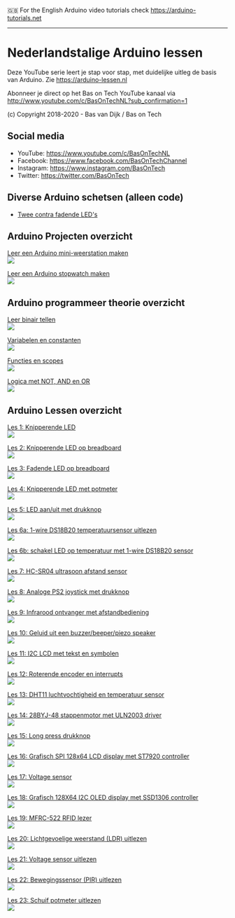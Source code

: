 🇬🇧 For the English Arduino video tutorials check https://arduino-tutorials.net

-------

# Nederlandstalige Arduino lessen

Deze YouTube serie leert je stap voor stap, met duidelijke uitleg de basis van Arduino. Zie https://arduino-lessen.nl

Abonneer je direct op het Bas on Tech YouTube kanaal via http://www.youtube.com/c/BasOnTechNL?sub_confirmation=1

(c) Copyright 2018-2020 - Bas van Dijk / Bas on Tech

## Social media
- YouTube:    https://www.youtube.com/c/BasOnTechNL
- Facebook:   https://www.facebook.com/BasOnTechChannel
- Instagram:  https://www.instagram.com/BasOnTech
- Twitter:    https://twitter.com/BasOnTech

## Diverse Arduino schetsen (alleen code)
- [Twee contra fadende LED's](https://gist.github.com/BasOnTech/a5476405f6c6c5f4e8da0d87239b659d)  

## Arduino Projecten overzicht
[Leer een Arduino mini-weerstation maken](https://www.youtube.com/watch?v=WHSDtcwUx2Y)</br>
[![](https://i.ytimg.com/vi/WHSDtcwUx2Y/mqdefault.jpg)](https://www.youtube.com/watch?v=WHSDtcwUx2Y)

[Leer een Arduino stopwatch maken](https://www.youtube.com/watch?v=14LkftL5K1I)</br>
[![](https://i.ytimg.com/vi/14LkftL5K1I/mqdefault.jpg)](https://www.youtube.com/watch?v=14LkftL5K1I)



## Arduino programmeer theorie overzicht
[Leer binair tellen](https://www.youtube.com/watch?v=kG8_L59gmVU)</br>
[![](https://i.ytimg.com/vi/kG8_L59gmVU/mqdefault.jpg)](https://www.youtube.com/watch?v=kG8_L59gmVU)

[Variabelen en constanten](https://www.youtube.com/watch?v=Tjs2vnAbpo8)  
[![](https://i.ytimg.com/vi/Tjs2vnAbpo8/mqdefault.jpg)](https://www.youtube.com/watch?v=Tjs2vnAbpo8)

[Functies en scopes](https://www.youtube.com/watch?v=F4gu9rXmHks)  
[![](https://i.ytimg.com/vi/F4gu9rXmHks/mqdefault.jpg)](https://www.youtube.com/watch?v=F4gu9rXmHks)

[Logica met NOT, AND en OR](https://www.youtube.com/watch?v=DCA0RZYbgvg)  
[![](https://i.ytimg.com/vi/DCA0RZYbgvg/mqdefault.jpg)](https://www.youtube.com/watch?v=DCA0RZYbgvg)


## Arduino Lessen overzicht
[Les 1: Knipperende LED](https://www.youtube.com/watch?v=meo_OyqEbiM)  
[![](https://i.ytimg.com/vi/meo_OyqEbiM/mqdefault.jpg)](https://www.youtube.com/watch?v=meo_OyqEbiM)

[Les 2: Knipperende LED op breadboard](https://www.youtube.com/watch?v=KgMocAMAJvg)  
[![](https://i.ytimg.com/vi/KgMocAMAJvg/mqdefault.jpg)](https://www.youtube.com/watch?v=KgMocAMAJvg)

[Les 3: Fadende LED op breadboard](https://www.youtube.com/watch?v=ii_Pn7fmZME)  
[![](https://i.ytimg.com/vi/ii_Pn7fmZME/mqdefault.jpg)](https://www.youtube.com/watch?v=ii_Pn7fmZME)

[Les 4: Knipperende LED met potmeter](https://www.youtube.com/watch?v=eTlsoSDBz7Y)  
[![](https://i.ytimg.com/vi/eTlsoSDBz7Y/mqdefault.jpg)](https://www.youtube.com/watch?v=eTlsoSDBz7Y)

[Les 5: LED aan/uit met drukknop](https://www.youtube.com/watch?v=HKh-zfgpzGM)  
[![](https://i.ytimg.com/vi/HKh-zfgpzGM/mqdefault.jpg)](https://www.youtube.com/watch?v=HKh-zfgpzGM)

[Les 6a: 1-wire DS18B20 temperatuursensor uitlezen](https://www.youtube.com/watch?v=_kC0871xKks)  
[![](https://i.ytimg.com/vi/_kC0871xKks/mqdefault.jpg)](https://www.youtube.com/watch?v=_kC0871xKks)

[Les 6b: schakel LED op temperatuur met 1-wire DS18B20 sensor](https://www.youtube.com/watch?v=e0Uv_-s0qfg)  
[![](https://i.ytimg.com/vi/e0Uv_-s0qfg/mqdefault.jpg)](https://www.youtube.com/watch?v=e0Uv_-s0qfg)

[Les 7: HC-SR04 ultrasoon afstand sensor](https://www.youtube.com/watch?v=88DST3tytLA)  
[![](https://i.ytimg.com/vi/88DST3tytLA/mqdefault.jpg)](https://www.youtube.com/watch?v=88DST3tytLA)

[Les 8: Analoge PS2 joystick met drukknop](https://www.youtube.com/watch?v=HZoeU0aDpBY)  
[![](https://i.ytimg.com/vi/HZoeU0aDpBY/mqdefault.jpg)](https://www.youtube.com/watch?v=HZoeU0aDpBY)

[Les 9: Infrarood ontvanger met afstandbediening](https://www.youtube.com/watch?v=f-lRbWZ-fFs)  
[![](https://i.ytimg.com/vi/f-lRbWZ-fFs/mqdefault.jpg)](https://www.youtube.com/watch?v=f-lRbWZ-fFs)

[Les 10: Geluid uit een buzzer/beeper/piezo speaker](https://www.youtube.com/watch?v=ouRahrmCu4k)  
[![](https://i.ytimg.com/vi/ouRahrmCu4k/mqdefault.jpg)](https://www.youtube.com/watch?v=ouRahrmCu4k)

[Les 11: I2C LCD met tekst en symbolen](https://www.youtube.com/watch?v=o9TrnCcZAGY)  
[![](https://i.ytimg.com/vi/o9TrnCcZAGY/mqdefault.jpg)](https://www.youtube.com/watch?v=o9TrnCcZAGY)

[Les 12: Roterende encoder en interrupts](https://www.youtube.com/watch?v=tmYPuIvSdrg)  
[![](https://i.ytimg.com/vi/tmYPuIvSdrg/mqdefault.jpg)](https://www.youtube.com/watch?v=tmYPuIvSdrg)

[Les 13: DHT11 luchtvochtigheid en temperatuur sensor](https://www.youtube.com/watch?v=2eKUI7Cq1nM)  
[![](https://i.ytimg.com/vi/2eKUI7Cq1nM/mqdefault.jpg)](https://www.youtube.com/watch?v=2eKUI7Cq1nM)

[Les 14: 28BYJ-48 stappenmotor met ULN2003 driver](https://www.youtube.com/watch?v=4CtMKN3wuDA)  
[![](https://i.ytimg.com/vi/4CtMKN3wuDA/mqdefault.jpg)](https://www.youtube.com/watch?v=4CtMKN3wuDA)

[Les 15: Long press drukknop](https://www.youtube.com/watch?v=O4Sqq56CZUE)  
[![](https://i.ytimg.com/vi/O4Sqq56CZUE/mqdefault.jpg)](https://www.youtube.com/watch?v=O4Sqq56CZUE)

[Les 16: Grafisch SPI 128x64 LCD display met ST7920 controller](https://www.youtube.com/watch?v=bo3I4XBHRGY)  
[![](https://i.ytimg.com/vi/bo3I4XBHRGY/mqdefault.jpg)](https://www.youtube.com/watch?v=bo3I4XBHRGY)

[Les 17: Voltage sensor](https://www.youtube.com/watch?v=GyeyOUjbjmE)  
[![](https://i.ytimg.com/vi/GyeyOUjbjmE/mqdefault.jpg)](https://www.youtube.com/watch?v=GyeyOUjbjmE)

[Les 18: Grafisch 128X64 I2C OLED display met SSD1306 controller](https://www.youtube.com/watch?v=kGpMO7PRYK4)  
[![](https://i.ytimg.com/vi/kGpMO7PRYK4/mqdefault.jpg)](https://www.youtube.com/watch?v=kGpMO7PRYK4)

[Les 19: MFRC-522 RFID lezer](https://www.youtube.com/watch?v=ttiVOKlyohI)  
[![](https://i.ytimg.com/vi/ttiVOKlyohI/mqdefault.jpg)](https://www.youtube.com/watch?v=ttiVOKlyohI)

[Les 20: Lichtgevoelige weerstand (LDR) uitlezen](https://www.youtube.com/watch?v=HcoPGiV9SUU)  
[![](https://i.ytimg.com/vi/HcoPGiV9SUU/mqdefault.jpg)](https://www.youtube.com/watch?v=HcoPGiV9SUU)

[Les 21: Voltage sensor uitlezen](https://www.youtube.com/watch?v=GyeyOUjbjmE)  
[![](https://i.ytimg.com/vi/GyeyOUjbjmE/mqdefault.jpg)](https://www.youtube.com/watch?v=GyeyOUjbjmE)

[Les 22: Bewegingssensor (PIR) uitlezen](https://www.youtube.com/watch?v=O9jpO3UCh94)  
[![](https://i.ytimg.com/vi/O9jpO3UCh94/mqdefault.jpg)](https://www.youtube.com/watch?v=O9jpO3UCh94)

[Les 23: Schuif potmeter uitlezen](https://www.youtube.com/watch?v=q3wFZ11Aydk)  
[![](https://i.ytimg.com/vi/q3wFZ11Aydk/mqdefault.jpg)](https://www.youtube.com/watch?v=q3wFZ11Aydk)



